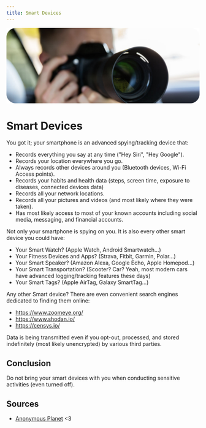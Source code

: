 ```yaml
---
title: Smart Devices
---
```


![Cover](../assets/spying.png)

# Smart Devices

You got it; your smartphone is an advanced spying/tracking device that:
- Records everything you say at any time ("Hey Siri", "Hey Google").
- Records your location everywhere you go.
- Always records other devices around you (Bluetooth devices, Wi-Fi Access points).
- Records your habits and health data (steps, screen time, exposure to diseases, connected devices data)
- Records all your network locations.
- Records all your pictures and videos (and most likely where they were taken).
- Has most likely access to most of your known accounts including social media, messaging, and financial accounts.

Not only your smartphone is spying on you. It is also every other smart device you could have:
- Your Smart Watch? (Apple Watch, Android Smartwatch...)
- Your Fitness Devices and Apps? (Strava, Fitbit, Garmin, Polar...)
- Your Smart Speaker? (Amazon Alexa, Google Echo, Apple Homepod...)
- Your Smart Transportation? (Scooter? Car? Yeah, most modern cars have advanced logging/tracking features these days)
- Your Smart Tags? (Apple AirTag, Galaxy SmartTag...)

Any other Smart device? There are even convenient search engines dedicated to finding them online:
- https://www.zoomeye.org/
- https://www.shodan.io/
- https://censys.io/

Data is being transmitted even if you opt-out, processed, and stored indefinitely (most likely unencrypted) by various third parties.

## Conclusion

Do not bring your smart devices with you when conducting sensitive activities (even turned off).

## Sources
- [Anonymous Planet](https://anonymousplanet.org#) <3